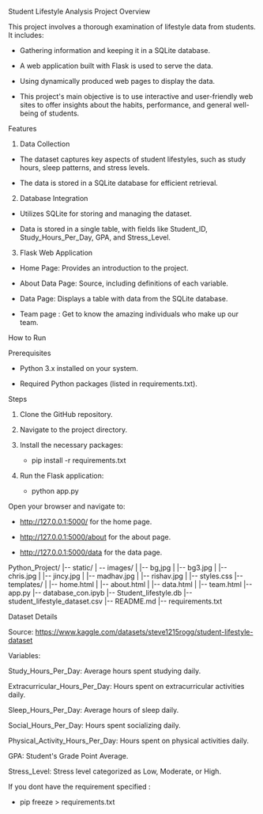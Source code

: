 Student Lifestyle Analysis
Project Overview

This project involves a thorough examination of lifestyle data from students. It includes:

- Gathering information and keeping it in a SQLite database.

- A web application built with Flask is used to serve the data.

- Using dynamically produced web pages to display the data.

* This project's main objective is to use interactive and user-friendly web sites to offer insights about the habits, performance, and general well-being of students.

Features

1. Data Collection

- The dataset captures key aspects of student lifestyles, such as study hours, sleep patterns, and stress levels.

- The data is stored in a SQLite database for efficient retrieval.

2. Database Integration

- Utilizes SQLite for storing and managing the dataset.

- Data is stored in a single table, with fields like Student_ID, Study_Hours_Per_Day, GPA, and Stress_Level.

3. Flask Web Application

- Home Page: Provides an introduction to the project.

- About Data Page: Source, including definitions of each variable.

- Data Page: Displays a table with data from the SQLite database.

- Team page : Get to know the amazing individuals who make up our team.

How to Run

Prerequisites

- Python 3.x installed on your system.

- Required Python packages (listed in requirements.txt).

Steps

1. Clone the GitHub repository.

2. Navigate to the project directory.

3. Install the necessary packages:
    - pip install -r requirements.txt

4. Run the Flask application:
    -  python app.py

Open your browser and navigate to:

- http://127.0.0.1:5000/ for the home page.

- http://127.0.0.1:5000/about for the about page.

- http://127.0.0.1:5000/data for the data page.

Python_Project/
|-- static/
|   -- images/
|       |-- bg,jpg
|       |-- bg3.jpg
|       |-- chris.jpg
|       |-- jincy.jpg
|       |-- madhav.jpg
|       |-- rishav.jpg
|   |-- styles.css
|-- templates/
|   |-- home.html
|   |-- about.html
|   |-- data.html
|   |-- team.html
|-- app.py
|-- database_con.ipyb
|-- Student_lifestyle.db
|-- student_lifestyle_dataset.csv
|-- README.md
|-- requirements.txt

Dataset Details

Source: https://www.kaggle.com/datasets/steve1215rogg/student-lifestyle-dataset

Variables:

Study_Hours_Per_Day: Average hours spent studying daily.

Extracurricular_Hours_Per_Day: Hours spent on extracurricular activities daily.

Sleep_Hours_Per_Day: Average hours of sleep daily.

Social_Hours_Per_Day: Hours spent socializing daily.

Physical_Activity_Hours_Per_Day: Hours spent on physical activities daily.

GPA: Student's Grade Point Average.

Stress_Level: Stress level categorized as Low, Moderate, or High.

If you dont have the requirement specified :  
- pip freeze > requirements.txt

